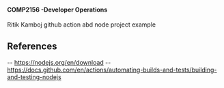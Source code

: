 #### COMP2156 -Developer Operations
Ritik Kamboj
github action abd node project example

## References
-- https://nodejs.org/en/download
-- https://docs.github.com/en/actions/automating-builds-and-tests/building-and-testing-nodejs